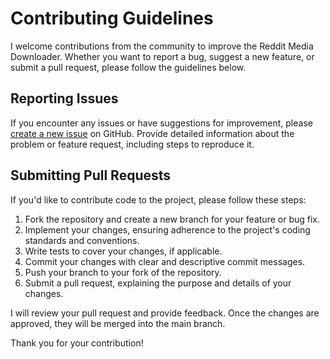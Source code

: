 # Contributing Guidelines

I welcome contributions from the community to improve the Reddit Media Downloader. Whether you want to report a bug, suggest a new feature, or submit a pull request, please follow the guidelines below.

## Reporting Issues

If you encounter any issues or have suggestions for improvement, please [create a new issue](https://github.com/rromina/reddit-media-downloader/issues) on GitHub. Provide detailed information about the problem or feature request, including steps to reproduce it.

## Submitting Pull Requests

If you'd like to contribute code to the project, please follow these steps:

1. Fork the repository and create a new branch for your feature or bug fix.
2. Implement your changes, ensuring adherence to the project's coding standards and conventions.
3. Write tests to cover your changes, if applicable.
4. Commit your changes with clear and descriptive commit messages.
5. Push your branch to your fork of the repository.
6. Submit a pull request, explaining the purpose and details of your changes.

I will review your pull request and provide feedback. Once the changes are approved, they will be merged into the main branch.

Thank you for your contribution!
